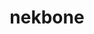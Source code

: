 ---
title: "nekbone"
layout: cache
categories: [package, develop]
meta: {"compilers": ["gcc@=11.4.0"], "num_specs": 4, "num_specs_by_stack": {"e4s": 4, "root": 4}, "oss": ["ubuntu22.04"], "platforms": ["linux"], "stacks": ["e4s", "root"], "targets": ["x86_64_v3"], "versions": ["17.0"]}
spec_details: [{"compiler": "gcc@=11.4.0", "hash": "2qsfggyt7jkuhgw4ymu6e6nu4nzfm6ws", "os": "ubuntu22.04", "platform": "linux", "size": "-", "stacks": ["e4s", "root"], "target": "x86_64_v3", "variants": ["build_system=generic", "+mpi"], "versions": ["17.0"]}, {"compiler": "gcc@=11.4.0", "hash": "7n66dujxao6ahloloz3asziapwyc72q3", "os": "ubuntu22.04", "platform": "linux", "size": "-", "stacks": ["e4s", "root"], "target": "x86_64_v3", "variants": ["build_system=generic", "+mpi"], "versions": ["17.0"]}, {"compiler": "gcc@=11.4.0", "hash": "ue7vieiz2k2exzgk35e55ysehysydlut", "os": "ubuntu22.04", "platform": "linux", "size": "-", "stacks": ["e4s", "root"], "target": "x86_64_v3", "variants": ["build_system=generic", "+mpi"], "versions": ["17.0"]}, {"compiler": "gcc@=11.4.0", "hash": "vf2nf6vfgyjwumkydrfef7o53vdrwxx3", "os": "ubuntu22.04", "platform": "linux", "size": "-", "stacks": ["e4s", "root"], "target": "x86_64_v3", "variants": ["build_system=generic", "+mpi"], "versions": ["17.0"]}]
---